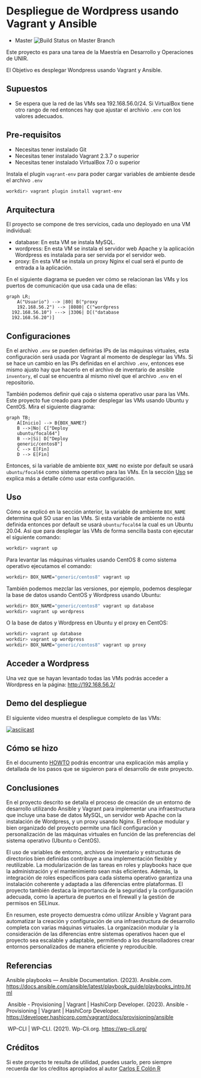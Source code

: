 # Despliegue de Wordpress usando Vagrant y Ansible

- Master ![Build Status on Master Branch](https://github.com/cppmx/wordpress_ansible/actions/workflows/ci.yaml/badge.svg)

Este proyecto es para una tarea de la Maestría en Desarrollo y Operaciones de UNIR.

El Objetivo es desplegar Wondpress usando Vagrant y Ansible.

## Supuestos

- Se espera que la red de las VMs sea 192.168.56.0/24. Si VirtualBox tiene otro rango de red entonces hay que ajustar el archivio `.env` con los valores adecuados.

## Pre-requisitos

- Necesitas tener instalado Git
- Necesitas tener instalado Vagrant 2.3.7 o superior
- Necesitas tener instalado VirtualBox 7.0 o superior

Instala el plugin `vagrant-env` para poder cargar variables de ambiente desde el archivo `.env`

```bash
workdir> vagrant plugin install vagrant-env
```

## Arquitectura

El proyecto se compone de tres servicios, cada uno deployado en una VM individual:

- database: En esta VM se instala MySQL.
- wordpress: En esta VM se instala el servidor web Apache y la aplicación Wordpress es instalada para ser servida por el servidor web.
- proxy: En esta VM se instala un proxy Nginx el cual será el punto de entrada a la aplicación.

En el siguiente diagrama se pueden ver cómo se relacionan las VMs y los puertos de comunicación que usa cada una de ellas:

```mermaid
graph LR;
    A("Usuario") --> |80| B("proxy
    192.168.56.2") --> |8080| C("wordpress
  192.168.56.10") ---> |3306| D[("database
  192.168.56.20")]
```

## Configuraciones

En el archivo `.env` se pueden definirlas IPs de las máquinas virtuales, esta configuración será usada por Vagrant al momento de desplegar las VMs. Si se hace un cambio en las IPs definidas en el archivo `.env`, entonces ese mismo ajusto hay que hacerlo en el archivo de inventario de ansible `inventory`, el cual se encuentra al mismo nivel que el archivo `.env` en el repositorio.

También podemos definir qué caja o sistema operativo usar para las VMs. Este proyecto fue creado para poder desplegar las VMs usando Ubuntu y CentOS. Mira el siguiente diagrama:

```mermaid
graph TB;
    A[Inicio] --> B{BOX_NAME?}
    B -->|No| C["Deploy
    ubuntu/focal64"]
    B -->|Si| D["Deploy
    generic/centos8"]
    C --> E[Fin]
    D --> E[Fin]
```

Entonces, si la variable de ambiente `BOX_NAME` no existe por default se usará `ubuntu/focal64` como sistema operativo para las VMs. En la sección [Uso](#uso) se explica más a detalle cómo usar esta configuración.

## Uso

Cómo se explicó en la sección anterior, la variable de ambiente `BOX_NAME` determina qué SO usar en las VMs. Si esta variable de ambiente no está definida entonces por default se usará `ubuntu/focal64` la cual es un Ubuntu 20.04. Así que para desplegar las VMs de forma sencilla basta con ejecutar el siguiente comando:

```bash
workdir> vagrant up
```

Para levantar las máquinas virtuales usando CentOS 8 como sistema operativo ejecutamos el comando:

```bash
workdir> BOX_NAME="generic/centos8" vagrant up
```

También podemos mezclar las versiones, por ejemplo, podemos desplegar la base de datos usando CentOS y Wordpress usando Ubuntu:

```bash
workdir> BOX_NAME="generic/centos8" vagrant up database
workdir> vagrant up wordpress
```

O la base de datos y Wordpress en Ubuntu y el proxy en CentOS:

```bash
workdir> vagrant up database
workdir> vagrant up wordpress
workdir> BOX_NAME="generic/centos8" vagrant up proxy
```

## Acceder a Wordpress

Una vez que se hayan levantado todas las VMs podrás acceder a Wordpress en la página: http://192.168.56.2/

## Demo del despliegue

El siguiente video muestra el despliegue completo de las VMs:

[![asciicast](https://asciinema.org/a/6W0M6dJut80fWpPEXVhNnOtaJ.svg?autoplay=1)](https://asciinema.org/a/6W0M6dJut80fWpPEXVhNnOtaJ)

## Cómo se hizo

En el documento [HOWTO](HOWTO.md) podrás encontrar una explicación más amplia y detallada de los pasos que se siguieron para el desarrollo de este proyecto.

## Conclusiones

En el proyecto descrito se detalla el proceso de creación de un entorno de desarrollo utilizando Ansible y Vagrant para implementar una infraestructura que incluye una base de datos MySQL, un servidor web Apache con la instalación de Wordpress, y un proxy usando Nginx. El enfoque modular y bien organizado del proyecto permite una fácil configuración y personalización de las máquinas virtuales en función de las preferencias del sistema operativo (Ubuntu o CentOS).

El uso de variables de entorno, archivos de inventario y estructuras de directorios bien definidas contribuye a una implementación flexible y reutilizable. La modularización de las tareas en roles y playbooks hace que la administración y el mantenimiento sean más eficientes. Además, la integración de roles específicos para cada sistema operativo garantiza una instalación coherente y adaptada a las diferencias entre plataformas. El proyecto también destaca la importancia de la seguridad y la configuración adecuada, como la apertura de puertos en el firewall y la gestión de permisos en SELinux.

En resumen, este proyecto demuestra cómo utilizar Ansible y Vagrant para automatizar la creación y configuración de una infraestructura de desarrollo completa con varias máquinas virtuales. La organización modular y la consideración de las diferencias entre sistemas operativos hacen que el proyecto sea escalable y adaptable, permitiendo a los desarrolladores crear entornos personalizados de manera eficiente y reproducible.

## Referencias

Ansible playbooks — Ansible Documentation. (2023). Ansible.com. <https://docs.ansible.com/ansible/latest/playbook_guide/playbooks_intro.html>

‌
Ansible - Provisioning | Vagrant | HashiCorp Developer. (2023). Ansible - Provisioning | Vagrant | HashiCorp Developer. <https://developer.hashicorp.com/vagrant/docs/provisioning/ansible>

‌
WP-CLI | WP-CLI. (2021). Wp-Cli.org. <https://wp-cli.org/>

## Créditos

Si este proyecto te resulta de utilidad, puedes usarlo, pero siempre recuerda dar los cŕeditos apropiados al autor [Carlos E Colón R](mailto:espacio.sideral@gmail.com)
